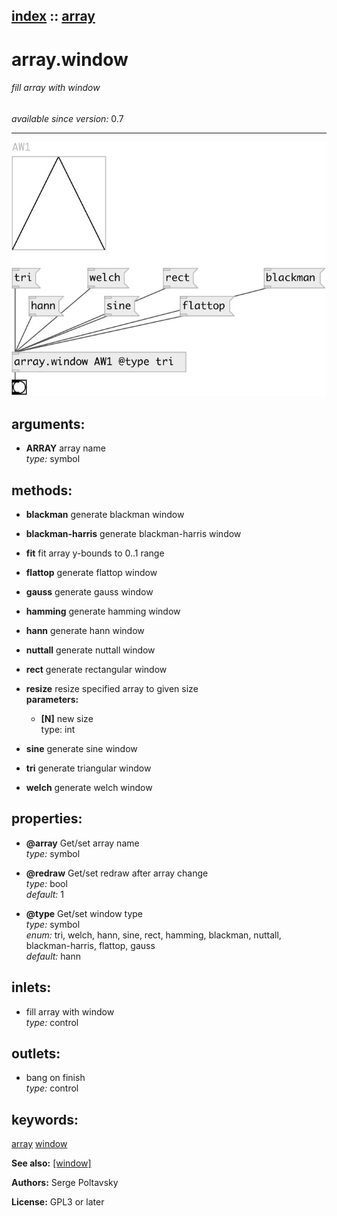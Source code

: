 [index](index.html) :: [array](category_array.html)
---

# array.window

###### fill array with window

*available since version:* 0.7

---




[![example](../examples/img/array.window.jpg)](../examples/pd/array.window.pd)



## arguments:

* **ARRAY**
array name<br>
_type:_ symbol<br>



## methods:

* **blackman**
generate blackman window<br>

* **blackman-harris**
generate blackman-harris window<br>

* **fit**
fit array y-bounds to 0..1 range<br>

* **flattop**
generate flattop window<br>

* **gauss**
generate gauss window<br>

* **hamming**
generate hamming window<br>

* **hann**
generate hann window<br>

* **nuttall**
generate nuttall window<br>

* **rect**
generate rectangular window<br>

* **resize**
resize specified array to given size<br>
  __parameters:__
  - **[N]** new size<br>
    type: int <br>

* **sine**
generate sine window<br>

* **tri**
generate triangular window<br>

* **welch**
generate welch window<br>




## properties:

* **@array** 
Get/set array name<br>
_type:_ symbol<br>

* **@redraw** 
Get/set redraw after array change<br>
_type:_ bool<br>
_default:_ 1<br>

* **@type** 
Get/set window type<br>
_type:_ symbol<br>
_enum:_ tri, welch, hann, sine, rect, hamming, blackman, nuttall, blackman-harris, flattop, gauss<br>
_default:_ hann<br>



## inlets:

* fill array with window<br>
_type:_ control



## outlets:

* bang on finish<br>
_type:_ control



## keywords:

[array](keywords/array.html)
[window](keywords/window.html)



**See also:**
[\[window\]](window.html)




**Authors:** Serge Poltavsky




**License:** GPL3 or later





